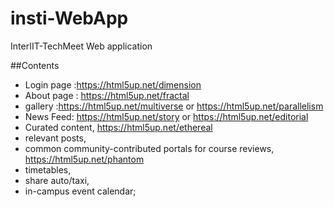 # insti-WebApp
InterIIT-TechMeet Web application

##Contents
 * Login page :https://html5up.net/dimension
 * About page : https://html5up.net/fractal
 * gallery :https://html5up.net/multiverse or https://html5up.net/parallelism
 * News Feed: https://html5up.net/story or https://html5up.net/editorial
 * Curated content, https://html5up.net/ethereal
 * relevant posts,
 * common community-contributed portals for course reviews, https://html5up.net/phantom
 * timetables,
 * share auto/taxi,
 * in-campus event calendar;
